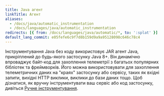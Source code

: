 ```yaml
---
title: Java агент
linkTitle: Агент
aliases:
  - /docs/java/automatic_instrumentation
  - /docs/languages/java/automatic_instrumentation
redirects: [{ from: /docs/languages/java/automatic/*, to: ':splat' }]
default_lang_commit: e05fefe6c9f7d8b159d9a9a95128098c646c78c4
---
```


Інструментування Java без коду використовує JAR агент Java, прикріплений до будь-якого застосунку Java 8+. Він динамічно впроваджує байт-код для захоплення телеметрії з багатьох популярних бібліотек та фреймворків. Його можна використовувати для захоплення телеметричних даних на "краях" застосунку або сервісу, таких як вхідні запити, вихідні HTTP виклики, виклики до бази даних тощо. Щоб дізнатися, як вручну інструментувати ваш сервіс або код застосунку, дивіться [Ручне інструментування](/docs/languages/java/instrumentation/).
